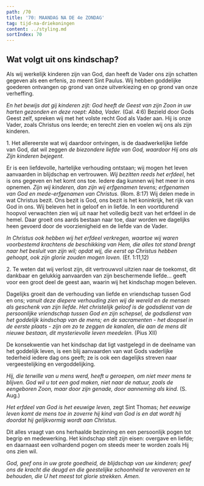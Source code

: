 ```yaml
---
path: /70
title: '70: MAANDAG NA DE 4e ZONDAG'
tag: tijd-na-driekoningen
content: ../styling.md
sortIndex: 70
---
```


## Wat volgt uit ons kindschap?

Als wij werkelijk kinderen zijn van God, dan heeft de Vader ons zijn schatten gegeven als een erfenis, zo meent Sint Paulus. Wij hebben goddelijke goederen ontvangen op grond van onze uitverkiezing en op grond van onze verheffing.

_En het bewijs dat gij kinderen zijt: God heeft de Geest van zijn Zoon in uw harten gezonden en deze roept: Abba, Vader._ (Gal. 4:6) Bezield door Gods Geest zelf, spreken wij met het volste recht God als Vader aan. Hij is onze Vader, zoals Christus ons leerde; en terecht zien en voelen wij ons als zijn kinderen.

1\. Het allereerste wat wij daardoor ontvingen, is de daadwerkelijke liefde van God, dat wil zeggen _de biezondere liefde van God, waardoor Hij ons als Zijn kinderen bejegent_.

Er is een liefdevolle, hartelijke verhouding ontstaan; wij mogen het leven aanvaarden in blijdschap en vertrouwen. _Wij bezitten reeds het erfdeel_, het is ons gegeven en het komt ons toe. Iedere dag kunnen wij het meer in ons opnemen. _Zijn wij kinderen, dan zijn wij erfgenamen tevens; erfgenamen van God en mede-erfgenamen van Christus._ (Rom. 8:17) Wij delen mede in wat Christus bezit. Ons bezit is God, ons bezit is het koninkrijk, het rijk van God in ons. Wij beleven het in geloof en in liefde. In een voortdurend hoopvol verwachten zien wij uit naar het volledig bezit van het erfdeel in de hemel. Daar groeit ons aards bestaan naar toe, daar worden we dagelijks heen gevoerd door de voorzienigheid en de liefde van de Vader.

_In Christus ook hebben wij het erfdeel verkregen, waartoe wij waren voorbestemd krachtens de beschikking van Hem, die alles tot stand brengt naar het besluit van zijn wil; opdat wij, die eerst op Christus hebben gehoopt, ook zijn glorie zouden mogen loven._ (Ef. 1:11,12)

2\. Te weten dat wij verlost zijn, dit vertrouwvol uitzien naar de toekomst, dit dankbaar en gelukkig aanvaarden van zijn beschermende liefde... geeft voor een groot deel de geest aan, waarin wij het kindschap mogen beleven.

Dagelijks groeit dan de verhouding van liefde en vriendschap tussen God en ons; _vanuit deze diepere verhouding zien wij de wereld en de mensen als geschenk van zijn liefde_. _Het christelijk geloof is de godsdienst van de persoonlijke vriendschap tussen God en zijn schepsel, de godsdienst van het goddelijk kindschap van de mens; en de sacramenten - het doopsel in de eerste plaats - zijn om zo te zeggen de kanalen, die aan de mens dit nieuwe bestaan, dit mysterievolle leven meedelen._ (Pius XII)

De konsekwentie van het kindschap dat ligt vastgelegd in de deelname van het goddelijk leven, is een blij aanvaarden van wat Gods vaderlijke tederheid iedere dag ons geeft; ze is ook een dagelijks streven naar vergeestelijking en vergoddelijking.

_Hij, die terwille van u mens werd, heeft u geroepen, om niet meer mens te blijven. God wil u tot een god maken, niet naar de natuur, zoals de eengeboren Zoon, maar door zijn genade, door aanneming als kind._ (S. Aug.)

_Het erfdeel van God is het eeuwige leven,_ zegt Sint Thomas; _het eeuwige leven komt de mens toe in zoverre hij kind van God is en dat wordt hij doordat hij gelijkvormig wordt aan Christus._

Dit alles vraagt van ons herhaalde bezinning en een persoonlijk pogen tot begrip en medewerking. Het kindschap stelt zijn eisen: overgave en liefde; en daarnaast een volhardend pogen om steeds meer te worden zoals Hij ons zien wil.

_God, geef ons in uw grote goedheid, de blijdschap van uw kinderen; geef ons de kracht die deugd en die geestelijke schoonheid te veroveren en te behouden, die U het meest tot glorie strekken. Amen._
